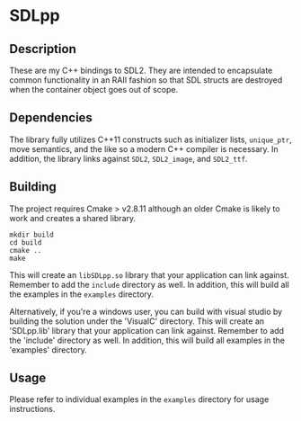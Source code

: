 # SDLpp

## Description

These are my C++ bindings to SDL2. They are intended to encapsulate
common functionality in an RAII fashion so that SDL structs are
destroyed when the container object goes out of scope.

## Dependencies

The library fully utilizes C++11 constructs such as initializer lists,
`unique_ptr`, move semantics, and the like so a modern C++ compiler is
necessary. In addition, the library links against `SDL2`,
`SDL2_image`, and `SDL2_ttf`.

## Building

The project requires Cmake > v2.8.11 although an older Cmake is likely
to work and creates a shared library.

```
mkdir build
cd build
cmake ..
make
```

This will create an `libSDLpp.so` library that your application can
link against. Remember to add the `include` directory as well. In
addition, this will build all the examples in the `examples`
directory.

Alternatively, if you're a windows user, you can build with
visual studio by building the solution under the 'VisualC' directory.
This will create an 'SDLpp.lib' library that your application can
link against. Remember to add the 'include' directory as well.
In addition, this will build all examples in the 'examples' directory.

## Usage

Please refer to individual examples in the `examples` directory for
usage instructions.
